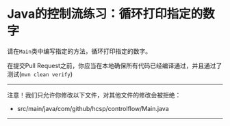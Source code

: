 # Java的控制流练习：循环打印指定的数字

请在`Main`类中编写指定的方法，循环打印指定的数字。

在提交Pull Request之前，你应当在本地确保所有代码已经编译通过，并且通过了测试(`mvn clean verify`)

-----
注意！我们只允许你修改以下文件，对其他文件的修改会被拒绝：
- src/main/java/com/github/hcsp/controlflow/Main.java
-----



